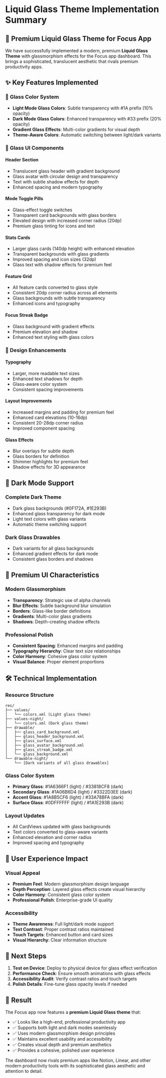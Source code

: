 # Liquid Glass Theme Implementation Summary

## 🎨 **Premium Liquid Glass Theme for Focus App**

We have successfully implemented a modern, premium **Liquid Glass Theme** with glassmorphism effects for the Focus app dashboard. This brings a sophisticated, translucent aesthetic that rivals premium productivity apps.

## ✨ **Key Features Implemented**

### 🌈 **Glass Color System**
- **Light Mode Glass Colors**: Subtle transparency with #1A prefix (10% opacity)
- **Dark Mode Glass Colors**: Enhanced transparency with #33 prefix (20% opacity)  
- **Gradient Glass Effects**: Multi-color gradients for visual depth
- **Theme-Aware Colors**: Automatic switching between light/dark variants

### 🎯 **Glass UI Components**

#### **Header Section**
- Translucent glass header with gradient background
- Glass avatar with circular design and transparency
- Text with subtle shadow effects for depth
- Enhanced spacing and modern typography

#### **Mode Toggle Pills**
- Glass-effect toggle switches
- Transparent card backgrounds with glass borders
- Elevated design with increased corner radius (20dp)
- Premium glass tinting for icons and text

#### **Stats Cards**
- Larger glass cards (140dp height) with enhanced elevation
- Transparent backgrounds with glass gradients
- Improved spacing and icon sizes (32dp)
- Glass text with shadow effects for premium feel

#### **Feature Grid**
- All feature cards converted to glass style
- Consistent 20dp corner radius across all elements
- Glass backgrounds with subtle transparency
- Enhanced icons and typography

#### **Focus Streak Badge**
- Glass background with gradient effects
- Premium elevation and shadow
- Enhanced text styling with glass colors

### 🎨 **Design Enhancements**

#### **Typography**
- Larger, more readable text sizes
- Enhanced text shadows for depth
- Glass-aware color system
- Consistent spacing improvements

#### **Layout Improvements**
- Increased margins and padding for premium feel
- Enhanced card elevations (10-16dp)
- Consistent 20-28dp corner radius
- Improved component spacing

#### **Glass Effects**
- Blur overlays for subtle depth
- Glass borders for definition
- Shimmer highlights for premium feel
- Shadow effects for 3D appearance

## 🌙 **Dark Mode Support**

### **Complete Dark Theme**
- Dark glass backgrounds (#0F172A, #1E293B)
- Enhanced glass transparency for dark mode
- Light text colors with glass variants
- Automatic theme switching support

### **Dark Glass Drawables**
- Dark variants for all glass backgrounds
- Enhanced gradient effects for dark mode
- Consistent glass borders and shadows

## 📱 **Premium UI Characteristics**

### **Modern Glassmorphism**
- **Transparency**: Strategic use of alpha channels
- **Blur Effects**: Subtle background blur simulation
- **Borders**: Glass-like border definitions  
- **Gradients**: Multi-color glass gradients
- **Shadows**: Depth-creating shadow effects

### **Professional Polish**
- **Consistent Spacing**: Enhanced margins and padding
- **Typography Hierarchy**: Clear text size relationships
- **Color Harmony**: Cohesive glass color system
- **Visual Balance**: Proper element proportions

## 🛠 **Technical Implementation**

### **Resource Structure**
```
res/
├── values/
│   └── colors.xml (Light glass theme)
├── values-night/
│   └── colors.xml (Dark glass theme)
├── drawable/
│   ├── glass_card_background.xml
│   ├── glass_header_background.xml
│   ├── glass_surface.xml
│   ├── glass_avatar_background.xml
│   ├── glass_streak_badge.xml
│   └── glass_background.xml
└── drawable-night/
    └── [Dark variants of all glass drawables]
```

### **Glass Color System**
- **Primary Glass**: #1A6366F1 (light) / #33818CF8 (dark)
- **Secondary Glass**: #1A06B6D4 (light) / #3322D3EE (dark)  
- **Accent Glass**: #1A8B5CF6 (light) / #33A78BFA (dark)
- **Surface Glass**: #0DFFFFFF (light) / #1A1E293B (dark)

### **Layout Updates**
- All CardViews updated with glass backgrounds
- Text colors converted to glass-aware variants
- Enhanced elevation and corner radius
- Improved spacing and typography

## 🎯 **User Experience Impact**

### **Visual Appeal**
- **Premium Feel**: Modern glassmorphism design language
- **Depth Perception**: Layered glass effects create visual hierarchy
- **Color Harmony**: Consistent glass color system
- **Professional Polish**: Enterprise-grade UI quality

### **Accessibility**
- **Theme Awareness**: Full light/dark mode support
- **Text Contrast**: Proper contrast ratios maintained
- **Touch Targets**: Enhanced button and card sizes
- **Visual Hierarchy**: Clear information structure

## 🚀 **Next Steps**

1. **Test on Device**: Deploy to physical device for glass effect verification
2. **Performance Check**: Ensure smooth animations with glass effects
3. **Accessibility Audit**: Verify contrast ratios and touch targets
4. **Polish Details**: Fine-tune glass opacity levels if needed

## 💎 **Result**

The Focus app now features a **premium Liquid Glass theme** that:
- ✅ Looks like a high-end, professional productivity app
- ✅ Supports both light and dark modes seamlessly  
- ✅ Uses modern glassmorphism design principles
- ✅ Maintains excellent usability and accessibility
- ✅ Creates visual depth and premium aesthetics
- ✅ Provides a cohesive, polished user experience

The dashboard now rivals premium apps like Notion, Linear, and other modern productivity tools with its sophisticated glass aesthetic and attention to detail.
